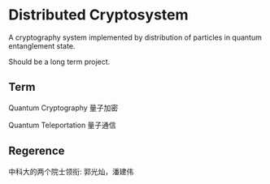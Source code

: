 Distributed Cryptosystem
========================

A cryptography system implemented by distribution of particles in quantum entanglement state.

Should be a long term project.

## Term

Quantum Cryptography 量子加密

Quantum Teleportation 量子通信

## Regerence

中科大的两个院士领衔: 郭光灿，潘建伟

